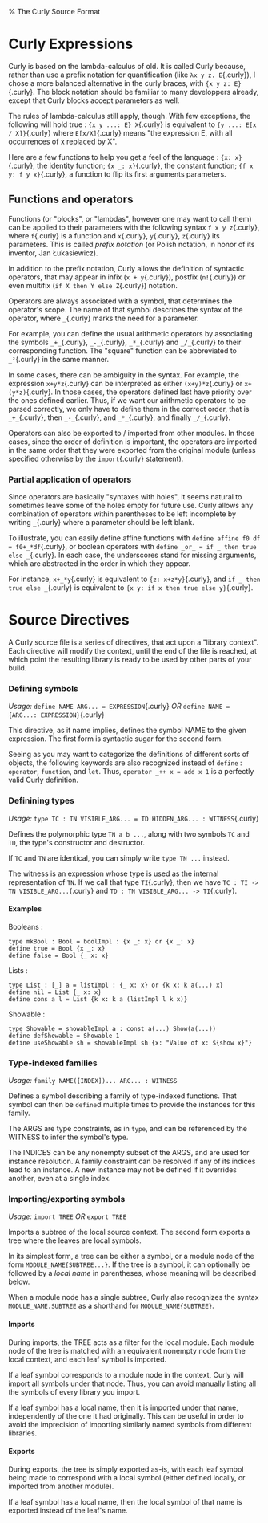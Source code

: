 % The Curly Source Format

Curly Expressions
================

Curly is based on the lambda-calculus of old. It is called Curly
because, rather than use a prefix notation for quantification (like
`λx y z. E`{.curly}), I chose a more balanced alternative in the curly braces,
with `{x y z: E}`{.curly}. The block notation should be familiar to many
developpers already, except that Curly blocks accept parameters as
well. 

The rules of lambda-calculus still apply, though. With few exceptions,
the following will hold true : `{x y ...: E} X`{.curly} is equivalent
to `{y ...: E[x / X]}`{.curly} where `E[x/X]`{.curly} means "the expression E,
with all occurrences of x replaced by X".

Here are a few functions to help you get a feel of the language : `{x:
x}`{.curly}, the identity function; `{x _: x}`{.curly}, the constant function; `{f x
y: f y x}`{.curly}, a function to flip its first arguments parameters.

Functions and operators
---------------------

Functions (or "blocks", or "lambdas", however one may want to call
them) can be applied to their parameters with the following syntax `f
x y z`{.curly}, where `f`{.curly} is a function and `x`{.curly},
`y`{.curly}, `z`{.curly} its parameters. This is called *prefix
notation* (or Polish notation, in honor of its inventor, Jan
Łukasiewicz).

In addition to the prefix notation, Curly allows the definition of
syntactic operators, that may appear in infix (`x + y`{.curly}),
postfix (`n!`{.curly}) or even multifix (`if X then Y else Z`{.curly})
notation.

Operators are always associated with a symbol, that determines the
operator's scope. The name of that symbol describes the syntax of the
operator, where `_`{.curly} marks the need for a parameter.

For example, you can define the usual arithmetic operators by
associating the symbols `_+_`{.curly}, `_-_`{.curly}, `_*_`{.curly}
and `_/_`{.curly} to their corresponding function. The "square"
function can be abbreviated to `_²`{.curly} in the same manner.

In some cases, there can be ambiguity in the syntax. For example, the
expression `x+y*z`{.curly} can be interpreted as either
`(x+y)*z`{.curly} or `x+(y*z)`{.curly}. In those cases, the operators
defined last have priority over the ones defined earlier. Thus, if we
want our arithmetic operators to be parsed correctly, we only have to
define them in the correct order, that is `_+_`{.curly}, then
`_-_`{.curly}, and `_*_`{.curly}, and finally `_/_`{.curly}.

Operators can also be exported to / imported from other modules. In
those cases, since the order of definition is important, the operators
are imported in the same order that they were exported from the
original module (unless specified otherwise by the `import`{.curly}
statement).

### Partial application of operators

Since operators are basically "syntaxes with holes", it seems natural
to sometimes leave some of the holes empty for future use. Curly
allows any combination of operators within parentheses to be left
incomplete by writing `_`{.curly} where a parameter should be left
blank.

To illustrate, you can easily define affine functions with `define
affine f0 df = f0+_*df`{.curly}, or boolean operators with `define
_or_ = if _ then true else _`{.curly}. In each case, the underscores
stand for missing arguments, which are abstracted in the order in
which they appear.

For instance, `x+_*y`{.curly} is equivalent to `{z: x+z*y}`{.curly},
and `if _ then true else _`{.curly} is equivalent to `{x y: if x then
true else y}`{.curly}.

Source Directives
=================

A Curly source file is a series of directives, that act upon a
"library context". Each directive will modify the context, until the
end of the file is reached, at which point the resulting library is
ready to be used by other parts of your build.

### Defining symbols

*Usage:* `define NAME ARG... = EXPRESSION`{.curly}
	 *OR* `define NAME = {ARG...: EXPRESSION}`{.curly}

This directive, as it name implies, defines the symbol NAME to the
given expression. The first form is syntactic sugar for the second
form.

Seeing as you may want to categorize the definitions of different
sorts of objects, the following keywords are also recognized instead
of `define` : `operator`, `function`, and `let`. Thus, `operator _++ x
= add x 1` is a perfectly valid Curly definition.

### Definining types

*Usage:* `type TC : TN VISIBLE_ARG... = TD HIDDEN_ARG... : WITNESS`{.curly}

Defines the polymorphic type `TN a b ...`, along with two symbols `TC`
and `TD`, the type's constructor and destructor.

If `TC` and `TN` are identical, you can simply write `type TN ...`
instead.

The witness is an expression whose type is used as the internal
representation of `TN`. If we call that type `TI`{.curly}, then we
have `TC : TI -> TN VISIBLE_ARG...`{.curly} and `TD : TN
VISIBLE_ARG... -> TI`{.curly}.

#### Examples

Booleans :

~~~~{.curly}
type mkBool : Bool = boolImpl : {x _: x} or {x _: x}
define true = Bool {x _: x}
define false = Bool {_ x: x}
~~~~~~~

Lists :

~~~~{.curly}
type List : [_] a = listImpl : {_ x: x} or {k x: k a(...) x}
define nil = List {_ x: x}
define cons a l = List {k x: k a (listImpl l k x)}
~~~~~~~~

Showable :

~~~~{.curly}
type Showable = showableImpl a : const a(...) Show(a(...))
define defShowable = Showable 1
define useShowable sh = showableImpl sh {x: "Value of x: ${show x}"}
~~~~~~

### Type-indexed families

*Usage:* `family NAME([INDEX])... ARG... : WITNESS`

Defines a symbol describing a family of type-indexed functions. That
symbol can then be `define`d multiple times to provide the instances
for this family.

The ARGS are type constraints, as in `type`, and can be referenced
by the WITNESS to infer the symbol's type.

The INDICES can be any nonempty subset of the ARGS, and are used for
instance resolution. A family constraint can be resolved if any of its
indices lead to an instance. A new instance may not be defined if it
overrides another, even at a single index.

### Importing/exporting symbols

*Usage:* `import TREE` *OR* `export TREE`

Imports a subtree of the local source context. The second form exports
a tree where the leaves are local symbols.

In its simplest form, a tree can be either a symbol, or a module node
of the form `MODULE_NAME{SUBTREE...}`. If the tree is a symbol, it can
optionally be followed by a *local name* in parentheses, whose meaning
will be described below.

When a module node has a single subtree, Curly also recognizes the
syntax `MODULE_NAME.SUBTREE` as a shorthand for
`MODULE_NAME{SUBTREE}`. 

#### Imports

During imports, the TREE acts as a filter for the local module. Each
module node of the tree is matched with an equivalent nonempty node
from the local context, and each leaf symbol is imported.

If a leaf symbol corresponds to a module node in the context, Curly
will import all symbols under that node. Thus, you can avoid manually
listing all the symbols of every library you import.

If a leaf symbol has a local name, then it is imported under that
name, independently of the one it had originally. This can be useful
in order to avoid the imprecision of importing similarly named symbols
from different libraries.

#### Exports

During exports, the tree is simply exported as-is, with each leaf
symbol being made to correspond with a local symbol (either defined
locally, or imported from another module).

If a leaf symbol has a local name, then the local symbol of that name
is exported instead of the leaf's name.

